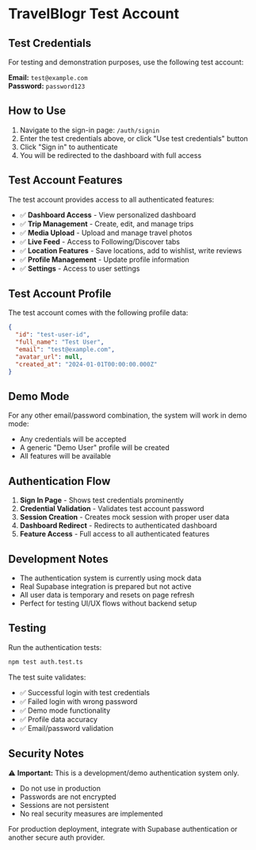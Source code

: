 # TravelBlogr Test Account

## Test Credentials

For testing and demonstration purposes, use the following test account:

**Email:** `test@example.com`  
**Password:** `password123`

## How to Use

1. Navigate to the sign-in page: `/auth/signin`
2. Enter the test credentials above, or click "Use test credentials" button
3. Click "Sign in" to authenticate
4. You will be redirected to the dashboard with full access

## Test Account Features

The test account provides access to all authenticated features:

- ✅ **Dashboard Access** - View personalized dashboard
- ✅ **Trip Management** - Create, edit, and manage trips
- ✅ **Media Upload** - Upload and manage travel photos
- ✅ **Live Feed** - Access to Following/Discover tabs
- ✅ **Location Features** - Save locations, add to wishlist, write reviews
- ✅ **Profile Management** - Update profile information
- ✅ **Settings** - Access to user settings

## Test Account Profile

The test account comes with the following profile data:

```json
{
  "id": "test-user-id",
  "full_name": "Test User",
  "email": "test@example.com",
  "avatar_url": null,
  "created_at": "2024-01-01T00:00:00.000Z"
}
```

## Demo Mode

For any other email/password combination, the system will work in demo mode:
- Any credentials will be accepted
- A generic "Demo User" profile will be created
- All features will be available

## Authentication Flow

1. **Sign In Page** - Shows test credentials prominently
2. **Credential Validation** - Validates test account password
3. **Session Creation** - Creates mock session with proper user data
4. **Dashboard Redirect** - Redirects to authenticated dashboard
5. **Feature Access** - Full access to all authenticated features

## Development Notes

- The authentication system is currently using mock data
- Real Supabase integration is prepared but not active
- All user data is temporary and resets on page refresh
- Perfect for testing UI/UX flows without backend setup

## Testing

Run the authentication tests:

```bash
npm test auth.test.ts
```

The test suite validates:
- ✅ Successful login with test credentials
- ✅ Failed login with wrong password
- ✅ Demo mode functionality
- ✅ Profile data accuracy
- ✅ Email/password validation

## Security Notes

⚠️ **Important:** This is a development/demo authentication system only.
- Do not use in production
- Passwords are not encrypted
- Sessions are not persistent
- No real security measures are implemented

For production deployment, integrate with Supabase authentication or another secure auth provider.
